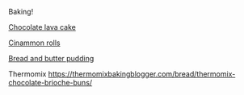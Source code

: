 Baking! 

[Chocolate lava cake](/baking/choc-lava-cake.md)

[Cinammon rolls](/baking/cinammon-rolls.md)

[Bread and butter pudding](/baking/bread-butter-pudding.md)

Thermomix https://thermomixbakingblogger.com/bread/thermomix-chocolate-brioche-buns/ 
